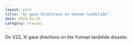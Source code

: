 ```yaml
---
layout: post
title: "Xi gave directions on Yunnan landslide"
date: 2024-01-23
category: tracexi
---
```


On 1/22, Xi gave directions on the Yunnan landslide disaster.

